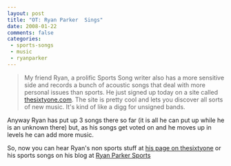 ```yaml
---
layout: post
title: "OT: Ryan Parker  Sings"
date: 2008-01-22
comments: false
categories:
 - sports-songs
 - music
 - ryanparker
---
```

> My friend Ryan, a prolific Sports Song writer also has a more sensitive side
and records a bunch of acoustic songs that deal with more personal issues than
sports. He just signed up today on a site called
[thesixtyone.com](http://thesixtyone.com/ryanparker). The site is pretty cool
and lets you discover all sorts of new music. It's kind of like a digg for
unsigned bands.  
  
Anyway Ryan has put up 3 songs there so far (it is all he can put up while he
is an unknown there) but, as his songs get voted on and he moves up in levels
he can add more music.  
  
So, now you can hear Ryan's non sports stuff at [his page on
thesixtyone](http://thesixtyone.com/ryanparker) or his sports songs on his
blog at [Ryan Parker Sports](http://ryanparkersongs.com)

